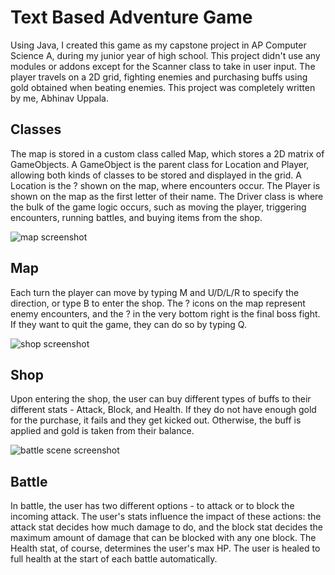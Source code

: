 # Text Based Adventure Game

Using Java, I created this game as my capstone project in AP Computer Science A, during my junior year of high school. This project didn't use any modules or addons except for the Scanner class to take in user input. The player travels on a 2D grid, fighting enemies and purchasing buffs using gold obtained when beating enemies. This project was completely written by me, Abhinav Uppala.

## Classes

The map is stored in a custom class called Map, which stores a 2D matrix of GameObjects. A GameObject is the parent class for Location and Player, allowing both kinds of classes to be stored and displayed in the grid. A Location is the ? shown on the map, where encounters occur. The Player is shown on the map as the first letter of their name. The Driver class is where the bulk of the game logic occurs, such as moving the player, triggering encounters, running battles, and buying items from the shop.

![map screenshot](https://github.com/abhinavuppala/TextBasedAdventureGame/assets/64037392/c0ba56d3-5cd8-4dcc-b1d0-cda1721775c2)

## Map

Each turn the player can move by typing M and U/D/L/R to specify the direction, or type B to enter the shop. The ? icons on the map represent enemy encounters, and the ? in the very bottom right is the final boss fight. If they want to quit the game, they can do so by typing Q.

![shop screenshot](https://github.com/abhinavuppala/TextBasedAdventureGame/assets/64037392/877b07a8-e7b6-425b-a4c6-9b6416968b5d)

## Shop

Upon entering the shop, the user can buy different types of buffs to their different stats - Attack, Block, and Health. If they do not have enough gold for the purchase, it fails and they get kicked out. Otherwise, the buff is applied and gold is taken from their balance.

![battle scene screenshot](https://github.com/abhinavuppala/TextBasedAdventureGame/assets/64037392/d5c0c825-2fed-4299-b059-9e8774b0929f)

## Battle

In battle, the user has two different options - to attack or to block the incoming attack. The user's stats influence the impact of these actions: the attack stat decides how much damage to do, and the block stat decides the maximum amount of damage that can be blocked with any one block. The Health stat, of course, determines the user's max HP. The user is healed to full health at the start of each battle automatically.
